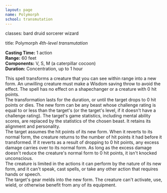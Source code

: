```yaml
---
layout: page
name: Polymorph
school: transmutation
---
```

classes: bard
         druid
         sorcerer
         wizard

title: Polymorph 
_4th-level transmutation_ 

**Casting Time:** 1 action    
**Range:** 60 feet    
**Components:** V, S, M (a caterpillar cocoon)    
**Duration:** Concentration, up to 1 hour 

This spell transforms a creature that you can see within range into a new form. An unwilling creature must make a Wisdom saving throw to avoid the effect. The spell has no effect on a shapechanger or a creature with 0 hit points.    
The transformation lasts for the duration, or until the target drops to 0 hit points or dies. The new form can be any beast whose challenge rating is equal to or less than the target's (or the target's level, if it doesn't have a challenge rating). The target's game statistics, including mental ability scores, are replaced by the statistics of the chosen beast. It retains its alignment and personality.    
The target assumes the hit points of its new form. When it reverts to its normal form, the creature returns to the number of hit points it had before it transformed. If it reverts as a result of dropping to 0 hit points, any excess damage carries over to its normal form. As long as the excess damage doesn't reduce the creature's normal form to 0 hit points, it isn't knocked unconscious.    
The creature is limited in the actions it can perform by the nature of its new form, and it can't speak, cast spells, or take any other action that requires hands or speech.    
The target's gear melds into the new form. The creature can't activate, use, wield, or otherwise benefit from any of its equipment. 